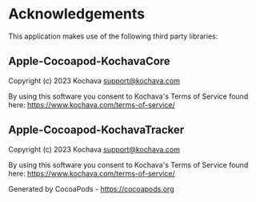 # Acknowledgements
This application makes use of the following third party libraries:

## Apple-Cocoapod-KochavaCore

Copyright (c) 2023 Kochava <support@kochava.com>

By using this software you consent to Kochava's Terms of Service found here:  https://www.kochava.com/terms-of-service/


## Apple-Cocoapod-KochavaTracker

Copyright (c) 2023 Kochava <support@kochava.com>

By using this software you consent to Kochava's Terms of Service found here:  https://www.kochava.com/terms-of-service/

Generated by CocoaPods - https://cocoapods.org
